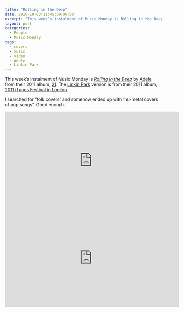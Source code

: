 ```yaml
---
title: "Rolling in the Deep"
date: 2016-10-03T11:45:00-06:00
excerpt: "This week’s instalment of Music Monday is Rolling in the Deep. The 2011 Adele original and a 2011 cover by Linkin Park."
layout: post
categories:
  - People
  - Music Monday
tags:
  - covers
  - music
  - video
  - Adele
  - Linkin Park
---
```

This week’s instalment of Music Monday is [_Rolling in the Deep_](https://en.wikipedia.org/wiki/Rolling_in_the_Deep) by [Adele](http://adele.com/) from their 2011 album, [21](https://en.wikipedia.org/wiki/21_(Adele_album)). The [Linkin Park](http://linkinpark.com/) version is from their 2011 album, [2011 iTunes Festival in London]().

I searched for &#8220;folk covers&#8221; and somehow ended up with &#8220;nu-metal covers of pop songs&#8221;. Good enough.

<div class="video-container">
  <iframe width="560" height="315" src="https://www.youtube.com/embed/rYEDA3JcQqw" frameborder="0" allowfullscreen></iframe>
</div>

<div class="video-container">
  <iframe width="560" height="315" src="https://www.youtube.com/embed/dHtwZ07N1ic" frameborder="0" allowfullscreen></iframe>
</div>
